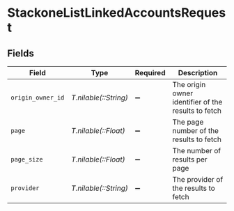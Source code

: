 # StackoneListLinkedAccountsRequest


## Fields

| Field                                               | Type                                                | Required                                            | Description                                         |
| --------------------------------------------------- | --------------------------------------------------- | --------------------------------------------------- | --------------------------------------------------- |
| `origin_owner_id`                                   | *T.nilable(::String)*                               | :heavy_minus_sign:                                  | The origin owner identifier of the results to fetch |
| `page`                                              | *T.nilable(::Float)*                                | :heavy_minus_sign:                                  | The page number of the results to fetch             |
| `page_size`                                         | *T.nilable(::Float)*                                | :heavy_minus_sign:                                  | The number of results per page                      |
| `provider`                                          | *T.nilable(::String)*                               | :heavy_minus_sign:                                  | The provider of the results to fetch                |